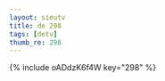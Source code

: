 ```yaml
--- 
layout: sieutv
title: de 298
tags: [detv]
thumb_re: 298
---
```

{% include oADdzK6f4W key="298" %} 
